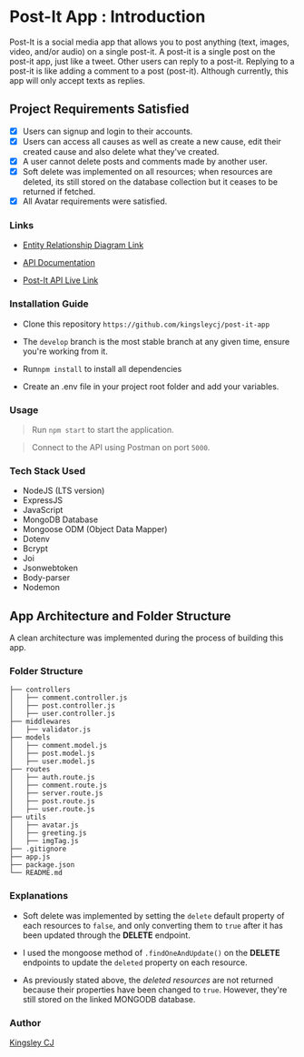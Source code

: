 # Post-It App : Introduction

 Post-It is a social media app that allows you to post anything (text, images, video, and/or audio) on a single post-it.  A post-it is a single post on the post-it app, just like a tweet. Other users can reply to a post-it. Replying to a post-it is like adding a comment to a post (post-it). Although currently, this app will only accept texts as replies.

## Project Requirements Satisfied

- [x] Users can signup and login to their accounts.
- [x] Users can access all causes as well as create a new cause, edit their created cause and also delete what they've created.
- [x] A user cannot delete posts and comments made by another user.
- [x] Soft delete was implemented on all resources; when resources are deleted, its still stored on the database collection but it ceases to be returned if fetched.
- [x] All Avatar requirements were satisfied.

### Links

- [Entity Relationship Diagram Link](https://dbdesigner.page.link/14Twuq7fN25yGjNP6)

- [API Documentation](https://justpostit-2v8i.onrender.com/api/v1/docs)

- [Post-It API Live Link](https://justpostit-2v8i.onrender.com/api/v1/)

### Installation Guide

- Clone this repository `https://github.com/kingsleycj/post-it-app`

- The `develop` branch is the most stable branch at any given time, ensure you're working from it.

- Run`npm install` to install all dependencies

- Create an .env file in your project root folder and add your variables.

### Usage

> Run `npm start` to start the application.

> Connect to the API using Postman on port `5000`.

### Tech Stack Used

- NodeJS (LTS version)
- ExpressJS
- JavaScript
- MongoDB Database
- Mongoose ODM (Object Data Mapper)
- Dotenv
- Bcrypt
- Joi
- Jsonwebtoken
- Body-parser
- Nodemon

## App Architecture and Folder Structure

 A clean architecture was implemented during the process of building this app.

### Folder Structure

```
├── controllers
│   ├── comment.controller.js
│   ├── post.controller.js
│   ├── user.controller.js
├── middlewares
│   ├── validator.js
├── models
│   ├── comment.model.js
│   ├── post.model.js
│   ├── user.model.js
├── routes
│   ├── auth.route.js
│   ├── comment.route.js
│   ├── server.route.js
│   ├── post.route.js
│   ├── user.route.js
├── utils
│   ├── avatar.js
│   ├── greeting.js
│   ├── imgTag.js
├── .gitignore
├── app.js
├── package.json
└── README.md
```

### Explanations

* Soft delete was implemented by setting the `delete` default property of each resources to `false`, and only converting them to `true` after it has been updated through the **DELETE** endpoint.

* I used the mongoose method of `.findOneAndUpdate()` on the **DELETE** endpoints to update the `deleted` property on each resource.

* As previously stated above, the _deleted resources_ are not returned because their properties have been changed to `true`. However, they're still stored on the linked MONGODB database.


### Author

 [Kingsley CJ](https://github.com/kingsleycj)
